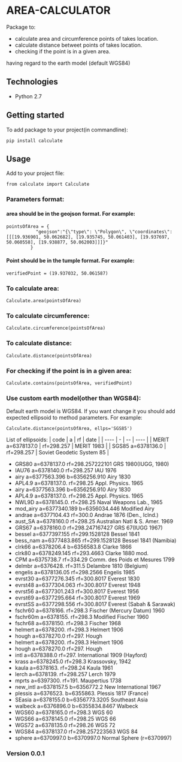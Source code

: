 # AREA-CALCULATOR

Package to:
* calculate area and circumference points of takes location.
* calculate distance betweet points of takes location.
* checking if the point is in a given area.

having regard to the earth model (default WGS84)

## Technologies

* Python 2.7

## Getting started

To add package to your project(in commandline):

```
pip install calculate
```

## Usage

Add to your project file:

```
from calculate import Calculate
```

### Parameters format:

#### area should be in the geojson format. For example:

```
pointsOfArea = {
    	   "geojson":"{\"type\": \"Polygon\", \"coordinates\": [[[19.936901, 50.062682], [19.935745, 50.061403], [19.937697, 50.060558], [19.938877, 50.062003]]]}"
         }
```

#### Point should be in the tumple format. For example:

```
verifiedPoint = (19.937032, 50.061587)
```

### To calculate area:

```
Calculate.area(pointsOfArea)
```

### To calculate circumference:

```
Calculate.circumference(pointsOfArea)
```

### To calculate distance:

```
Calculate.distance(pointsOfArea)
```

### For checking if the point is in a given area:

```
Calculate.contains(pointsOfArea, verifiedPoint)
```

### Use custom earth model(other than WGS84):
Default earth model is WGS84. If you want change it you should add expected ellipsoid to method parameters. For example:

```
Calculate.distance(pointsOfArea, ellps='SGS85')
```

List of ellipsoids:
| code | a | rf | date |
| ---- | - | -- | ---- |
| MERIT a=6378137.0 | rf=298.257 | MERIT 1983 |
| SGS85 a=6378136.0 | rf=298.257 | Soviet Geodetic System 85 |

- GRS80 a=6378137.0      rf=298.257222101 GRS 1980(IUGG, 1980)
- IAU76 a=6378140.0      rf=298.257       IAU 1976
- airy a=6377563.396     b=6356256.910    Airy 1830
- APL4.9 a=6378137.0.    rf=298.25        Appl. Physics. 1965
- airy a=6377563.396     b=6356256.910    Airy 1830
- APL4.9 a=6378137.0.    rf=298.25        Appl. Physics. 1965
- NWL9D a=6378145.0.     rf=298.25        Naval Weapons Lab., 1965
- mod_airy a=6377340.189 b=6356034.446    Modified Airy
- andrae a=6377104.43    rf=300.0         Andrae 1876 (Den., Iclnd.)
- aust_SA a=6378160.0    rf=298.25        Australian Natl & S. Amer. 1969
- GRS67 a=6378160.0      rf=298.247167427 GRS 67(IUGG 1967)
- bessel a=6377397.155   rf=299.1528128   Bessel 1841
- bess_nam a=6377483.865 rf=299.1528128   Bessel 1841 (Namibia)
- clrk66 a=6378206.4     b=6356583.8      Clarke 1866
- clrk80 a=6378249.145   rf=293.4663      Clarke 1880 mod.
- CPM a=6375738.7        rf=334.29        Comm. des Poids et Mesures 1799
- delmbr a=6376428.      rf=311.5         Delambre 1810 (Belgium)
- engelis a=6378136.05   rf=298.2566      Engelis 1985
- evrst30 a=6377276.345  rf=300.8017      Everest 1830
- evrst48 a=6377304.063  rf=300.8017      Everest 1948
- evrst56 a=6377301.243  rf=300.8017      Everest 1956
- evrst69 a=6377295.664  rf=300.8017      Everest 1969
- evrstSS a=6377298.556  rf=300.8017      Everest (Sabah & Sarawak)
- fschr60 a=6378166.     rf=298.3         Fischer (Mercury Datum) 1960
- fschr60m a=6378155.    rf=298.3         Modified Fischer 1960
- fschr68 a=6378150.     rf=298.3         Fischer 1968
- helmert a=6378200.     rf=298.3         Helmert 1906
- hough a=6378270.0      rf=297.          Hough
- helmert a=6378200.     rf=298.3         Helmert 1906
- hough a=6378270.0      rf=297.          Hough
- intl a=6378388.0       rf=297.          International 1909 (Hayford)
- krass a=6378245.0      rf=298.3         Krassovsky, 1942
- kaula a=6378163.       rf=298.24        Kaula 1961
- lerch a=6378139.       rf=298.257       Lerch 1979
- mprts a=6397300.       rf=191.          Maupertius 1738
- new_intl a=6378157.5   b=6356772.2      New International 1967
- plessis a=6376523.     b=6355863.       Plessis 1817 (France)
- SEasia a=6378155.0     b=6356773.3205   Southeast Asia
- walbeck a=6376896.0    b=6355834.8467   Walbeck
- WGS60 a=6378165.0      rf=298.3         WGS 60
- WGS66 a=6378145.0      rf=298.25        WGS 66
- WGS72 a=6378135.0      rf=298.26        WGS 72
- WGS84 a=6378137.0      rf=298.257223563 WGS 84
- sphere a=6370997.0     b=6370997.0      Normal Sphere (r=6370997)

### Version 0.0.1
